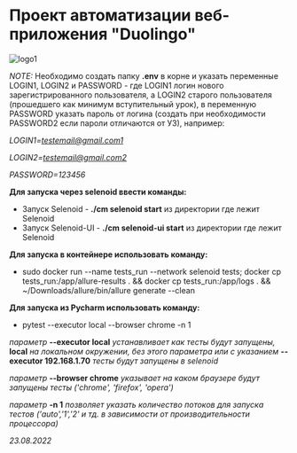 # Проект автоматизации веб-приложения "Duolingo"

![logo1](https://cdn.otus.ru/media/public/c0/65/c065ae1eba3b4278849438384aab23a2.png)

*NOTE:*
Необходимо создать папку **.env** в корне и указать переменные LOGIN1, LOGIN2 и PASSWORD - где LOGIN1 логин нового 
зарегистрированного пользователя, а LOGIN2 старого пользователя (прошедшего как минимум вступительный урок), 
в переменную PASSWORD указать пароль от логина (создать при необходимости PASSWORD2 если пароли отличаются от УЗ),
например:

*LOGIN1=testemail@gmail.com1*

*LOGIN2=testemail@gmail.com2*

*PASSWORD=123456*

**Для запуска через selenoid ввести команды:**
- Запуск Selenoid - **./cm selenoid start** из директории где лежит Selenoid
- Запуск Selenoid-UI - **./cm selenoid-ui start** из директории где лежит Selenoid

**Для запуска в контейнере использовать команду:**
- sudo docker run --name tests_run --network selenoid tests; docker cp tests_run:/app/allure-results . && docker cp 
tests_run:/app/logs . && ~/Downloads/allure/bin/allure generate --clean

**Для запуска из Pycharm использовать команду:**
- pytest --executor local --browser chrome -n 1

*параметр* **--executor local** *устанавливает как тесты будут запущены,* **local** *на локальном окружении, без 
этого параметра или с указанием* **--executor 192.168.1.70** *тесты будут запущены в selenoid*

*параметр* **--browser chrome** *указывает на каком браузере будут запущены тесты ('chrome', 'firefox', 'opera')*

*параметр* **-n 1** *позволяет указать количество потоков для запуска тестов ('auto','1','2' и тд. в зависимости от
производительности процессора)* 

*23.08.2022*